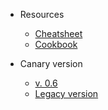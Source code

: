 - Resources
  - [Cheatsheet](https://cheatsheet.syncano.io/#/)
  - [Cookbook](https://cookbook.syncano.io/#/) 

- Canary version
  - [v. 0.6](https://syncano.github.io/syncano-node/#/)
  - [Legacy version](https://docs.syncano.io/)
